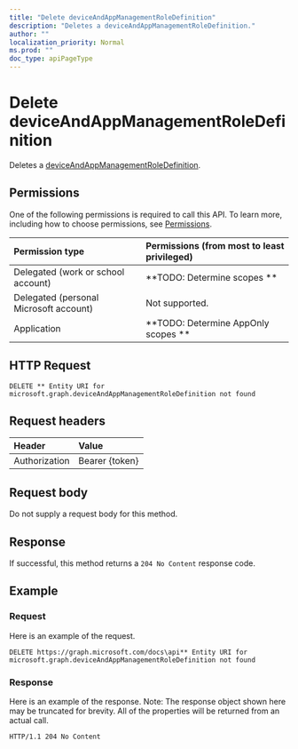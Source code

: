 ```yaml
---
title: "Delete deviceAndAppManagementRoleDefinition"
description: "Deletes a deviceAndAppManagementRoleDefinition."
author: ""
localization_priority: Normal
ms.prod: ""
doc_type: apiPageType
---
```


# Delete deviceAndAppManagementRoleDefinition

Deletes a [deviceAndAppManagementRoleDefinition](../resources/deviceandappmanagementroledefinition.md).

## Permissions
One of the following permissions is required to call this API. To learn more, including how to choose permissions, see [Permissions](/concepts/permissions-reference.md).

|Permission type|Permissions (from most to least privileged)|
|:---|:---|
|Delegated (work or school account)|**TODO: Determine scopes **|
|Delegated (personal Microsoft account)|Not supported.|
|Application|**TODO: Determine AppOnly scopes **|

## HTTP Request
<!-- {
  "blockType": "ignored"
}
-->
``` http
DELETE ** Entity URI for microsoft.graph.deviceAndAppManagementRoleDefinition not found
```

## Request headers
|Header|Value|
|:---|:---|
|Authorization|Bearer {token}|

## Request body
Do not supply a request body for this method.

## Response
If successful, this method returns a `204 No Content` response code.

## Example

### Request
Here is an example of the request.
<!-- {
  "blockType": "request",
  "name": "delete_deviceandappmanagementroledefinition"
}
-->
``` http
DELETE https://graph.microsoft.com/docs\api** Entity URI for microsoft.graph.deviceAndAppManagementRoleDefinition not found
```

### Response
Here is an example of the response. Note: The response object shown here may be truncated for brevity. All of the properties will be returned from an actual call.
<!-- {
  "blockType": "response",
  "truncated": true
}
-->
``` http
HTTP/1.1 204 No Content
```


